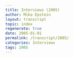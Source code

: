 ```yaml
---
title: Interviews (2005)
author: Mika Epstein
layout: transcript
topic: index
regenerate: true
date: 2005-01-01
permalink: /transcript/2005/
categories: Interviews
tags: 2005
---
```

